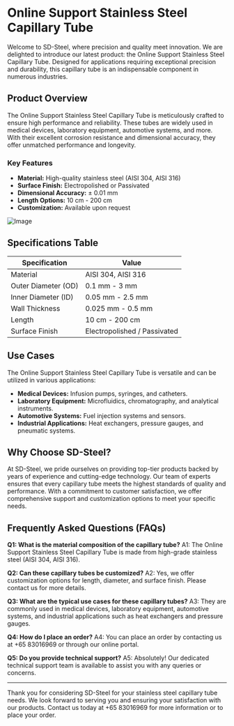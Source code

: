 # Online Support Stainless Steel Capillary Tube

Welcome to SD-Steel, where precision and quality meet innovation. We are delighted to introduce our latest product: the Online Support Stainless Steel Capillary Tube. Designed for applications requiring exceptional precision and durability, this capillary tube is an indispensable component in numerous industries.

## Product Overview

The Online Support Stainless Steel Capillary Tube is meticulously crafted to ensure high performance and reliability. These tubes are widely used in medical devices, laboratory equipment, automotive systems, and more. With their excellent corrosion resistance and dimensional accuracy, they offer unmatched performance and longevity.

### Key Features

- **Material:** High-quality stainless steel (AISI 304, AISI 316)
- **Surface Finish:** Electropolished or Passivated
- **Dimensional Accuracy:** ± 0.01 mm
- **Length Options:** 10 cm - 200 cm
- **Customization:** Available upon request

![Image](https://github.com/user-attachments/assets/2567258e-e124-4816-932d-1809bd27ef0b)

## Specifications Table

| Specification         | Value                     |
|-----------------------|---------------------------|
| Material              | AISI 304, AISI 316        |
| Outer Diameter (OD)   | 0.1 mm - 3 mm             |
| Inner Diameter (ID)   | 0.05 mm - 2.5 mm          |
| Wall Thickness        | 0.025 mm - 0.5 mm         |
| Length                | 10 cm - 200 cm            |
| Surface Finish        | Electropolished / Passivated |

## Use Cases

The Online Support Stainless Steel Capillary Tube is versatile and can be utilized in various applications:

- **Medical Devices:** Infusion pumps, syringes, and catheters.
- **Laboratory Equipment:** Microfluidics, chromatography, and analytical instruments.
- **Automotive Systems:** Fuel injection systems and sensors.
- **Industrial Applications:** Heat exchangers, pressure gauges, and pneumatic systems.

## Why Choose SD-Steel?

At SD-Steel, we pride ourselves on providing top-tier products backed by years of experience and cutting-edge technology. Our team of experts ensures that every capillary tube meets the highest standards of quality and performance. With a commitment to customer satisfaction, we offer comprehensive support and customization options to meet your specific needs.

## Frequently Asked Questions (FAQs)

**Q1: What is the material composition of the capillary tube?**
A1: The Online Support Stainless Steel Capillary Tube is made from high-grade stainless steel (AISI 304, AISI 316).

**Q2: Can these capillary tubes be customized?**
A2: Yes, we offer customization options for length, diameter, and surface finish. Please contact us for more details.

**Q3: What are the typical use cases for these capillary tubes?**
A3: They are commonly used in medical devices, laboratory equipment, automotive systems, and industrial applications such as heat exchangers and pressure gauges.

**Q4: How do I place an order?**
A4: You can place an order by contacting us at +65 83016969 or through our online portal.

**Q5: Do you provide technical support?**
A5: Absolutely! Our dedicated technical support team is available to assist you with any queries or concerns.

---

Thank you for considering SD-Steel for your stainless steel capillary tube needs. We look forward to serving you and ensuring your satisfaction with our products. Contact us today at +65 83016969 for more information or to place your order.